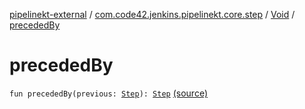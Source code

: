[pipelinekt-external](../../index.md) / [com.code42.jenkins.pipelinekt.core.step](../index.md) / [Void](index.md) / [precededBy](./preceded-by.md)

# precededBy

`fun precededBy(previous: `[`Step`](../-step/index.md)`): `[`Step`](../-step/index.md) [(source)](https://github.com/code42/pipelinekt/tree/master/core/src/main/kotlin/com/code42/jenkins/pipelinekt/core/step/Void.kt#L15)